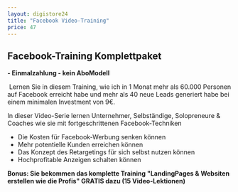```yaml
---
layout: digistore24
title: "Facebook Video-Training"
price: 47
---
```

<h2><strong>Facebook-Training Komplettpaket &#xA0;</strong></h2>
<p><strong>- Einmalzahlung - kein AboModell</strong></p>
<p>&#xA0;Lernen Sie in diesem Training, wie ich in 1 Monat mehr als 60.000 Personen auf Facebook erreicht habe und mehr als 40 neue Leads generiert habe bei einem minimalen Investment von 9&#x20AC;.</p>
<p>In dieser Video-Serie&#xA0;lernen Unternehmer, Selbst&#xE4;ndige, Solopreneure &amp; Coaches wie sie mit fortgeschrittenen Facebook-Techniken</p>
<ul><li>Die Kosten f&#xFC;r Facebook-Werbung senken k&#xF6;nnen</li>
<li>Mehr potentielle Kunden erreichen k&#xF6;nnen</li>
<li>Das Konzept des Retargetings f&#xFC;r sich selbst nutzen k&#xF6;nnen</li>
<li>Hochprofitable Anzeigen schalten k&#xF6;nnen</li>
</ul><p><strong>Bonus: Sie bekommen das komplette Training &quot;LandingPages &amp; Websiten erstellen wie die Profis&quot; GRATIS dazu (15 Video-Lektionen)</strong></p>
<p><strong>&#xA0;</strong></p>